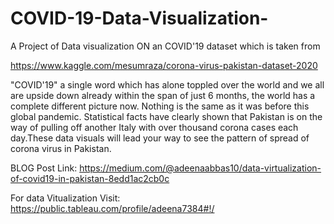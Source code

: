 # COVID-19-Data-Visualization-
A Project of Data visualization ON an COVID'19 dataset which is taken from

https://www.kaggle.com/mesumraza/corona-virus-pakistan-dataset-2020

"COVID'19" a single word which has alone toppled over the world and we all are upside down already within the span of just 6 months, the world has a complete different picture now. Nothing is the same as it was before this global pandemic. Statistical facts have clearly shown that Pakistan is on the way of pulling off another Italy with over thousand corona cases each day.These data visuals will lead your way to see the pattern of spread of corona virus in Pakistan.

BLOG Post Link: https://medium.com/@adeenaabbas10/data-virtualization-of-covid19-in-pakistan-8edd1ac2cb0c

For data Vitualization Visit: https://public.tableau.com/profile/adeena7384#!/
